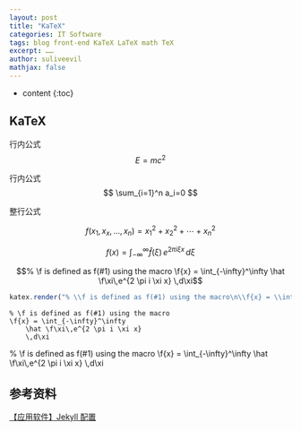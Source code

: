 ```yaml
---
layout: post
title: "KaTeX"
categories: IT Software
tags: blog front-end KaTeX LaTeX math TeX
excerpt: ……
author: suliveevil
mathjax: false
---
```


* content
{:toc}

<!-- head -->
<!-- katex -->
<link rel="stylesheet" href="/public/js/katex.min.css">
<script src="/public/js/katex.min.js"></script>

<!-- body -->
<script>
  $("script[type='math/tex']").replaceWith(function() {
      var tex = $(this).text();
      return katex.renderToString(tex, {displayMode: false});
  });

  $("script[type='math/tex; mode=display']").replaceWith(function() {
      var tex = $(this).html();
      return katex.renderToString(tex.replace(/%.*/g, ''), {displayMode: true});
  });
</script>


## KaTeX

行内公式 $$ E=mc^2 $$

行内公式
$$ \sum_{i=1}^n a_i=0 $$

整行公式

$$ f(x_1,x_x,\ldots,x_n) = x_1^2 + x_2^2 + \cdots + x_n^2 $$

$$
f(x) = \int_{-\infty}^\infty
\hat f(\xi)\,e^{2 \pi i \xi x}
\,d\xi
$$



```math
% \f is defined as f(#1) using the macro
\f{x} = \int_{-\infty}^\infty
    \hat \f\xi\,e^{2 \pi i \xi x}
    \,d\xi
```

```javascript
katex.render("% \\f is defined as f(#1) using the macro\n\\f{x} = \\int_{-\\infty}^\\infty\n    \\hat \\f\\xi\\,e^{2 \\pi i \\xi x}\n    \\,d\\xi", /* element */, {"displayMode":true,"throwOnError":true,"errorColor":"#cc0000","strict":"warn","macros":{"\\f":"f(#1)"}})
```

```katex
% \f is defined as f(#1) using the macro
\f{x} = \int_{-\infty}^\infty
    \hat \f\xi\,e^{2 \pi i \xi x}
    \,d\xi
```

<div class="katex">
	% \f is defined as f(#1) using the macro
    \f{x} = \int_{-\infty}^\infty
        \hat \f\xi\,e^{2 \pi i \xi x}
        \,d\xi
</div>

<script type="text/javascript">
	katex.render("% \\f is defined as f(#1) using the macro\n\\f{x} = \\int_{-\\infty}^\\infty\n    \\hat \\f\\xi\\,e^{2 \\pi i \\xi x}\n    \\,d\\xi", /* element */, {"displayMode":true,"throwOnError":true,"errorColor":"#cc0000","strict":"warn","macros":{"\\f":"f(#1)"}})
</script>


## 参考资料

[【应用软件】Jekyll 配置](https://www.jianshu.com/p/bb184f61c9ae)







